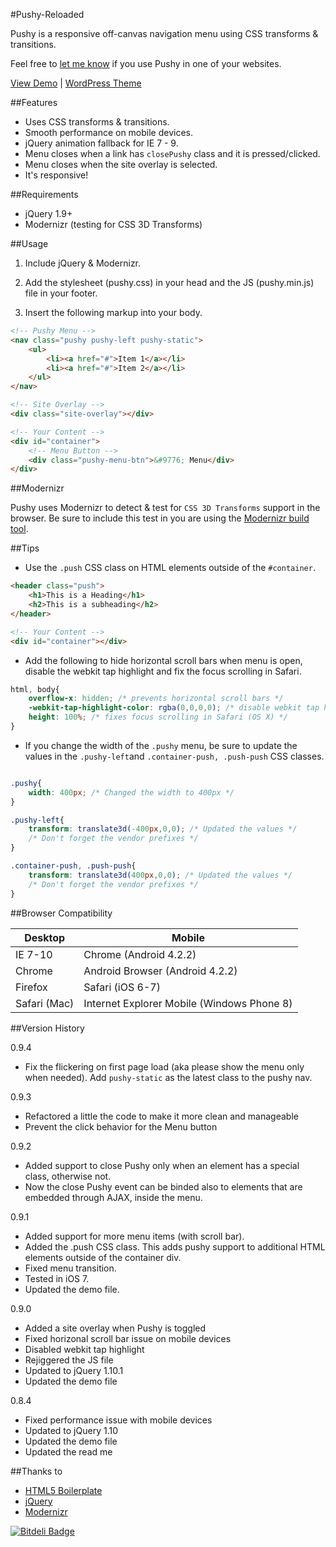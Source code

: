 #Pushy-Reloaded

Pushy is a responsive off-canvas navigation menu using CSS transforms & transitions.

Feel free to [let me know](http://www.twitter.com/cmyee) if you use Pushy in one of your websites.

[View Demo](http://www.christopheryee.ca/pushy) | [WordPress Theme](https://github.com/christophery/pushypress)

##Features

- Uses CSS transforms & transitions.
- Smooth performance on mobile devices.
- jQuery animation fallback for IE 7 - 9.
- Menu closes when a link has <code>closePushy</code> class and it is pressed/clicked.
- Menu closes when the site overlay is selected.
- It's responsive!

##Requirements

- jQuery 1.9+
- Modernizr (testing for CSS 3D Transforms)

##Usage

1. Include jQuery & Modernizr.

2. Add the stylesheet (pushy.css) in your head and the JS (pushy.min.js) file in your footer.

3. Insert the following markup into your body.

```html
<!-- Pushy Menu -->
<nav class="pushy pushy-left pushy-static">
    <ul>
        <li><a href="#">Item 1</a></li>
        <li><a href="#">Item 2</a></li>
    </ul>
</nav>

<!-- Site Overlay -->
<div class="site-overlay"></div>

<!-- Your Content -->
<div id="container">
    <!-- Menu Button -->
    <div class="pushy-menu-btn">&#9776; Menu</div>
</div>
```

##Modernizr

Pushy uses Modernizr to detect & test for ```CSS 3D Transforms``` support in the browser. Be sure to include this test in you are using the [Modernizr build tool](http://modernizr.com/download/#-csstransforms3d-shiv-cssclasses-teststyles-testprop-testallprops-prefixes-domprefixes-load).


##Tips

- Use the ```.push``` CSS class on HTML elements outside of the ```#container```.

```html
<header class="push">
    <h1>This is a Heading</h1>
    <h2>This is a subheading</h2>
</header>

<!-- Your Content -->
<div id="container"></div>
```

- Add the following to hide horizontal scroll bars when menu is open, disable the webkit tap highlight and fix the focus scrolling in Safari.


```css
html, body{
	overflow-x: hidden; /* prevents horizontal scroll bars */
	-webkit-tap-highlight-color: rgba(0,0,0,0); /* disable webkit tap highlight */
	height: 100%; /* fixes focus scrolling in Safari (OS X) */
}
```

- If you change the width of the ```.pushy``` menu, be sure to update the values in the ```.pushy-left```and ```.container-push, .push-push``` CSS classes.

```css

.pushy{
    width: 400px; /* Changed the width to 400px */
}

.pushy-left{
    transform: translate3d(-400px,0,0); /* Updated the values */
    /* Don't forget the vendor prefixes */
}

.container-push, .push-push{
    transform: translate3d(400px,0,0); /* Updated the values */
    /* Don't forget the vendor prefixes */
}
```

##Browser Compatibility

| Desktop       | Mobile                                     |
| ------------- | -------------------------------------------|
| IE 7-10       | Chrome (Android 4.2.2)                     |
| Chrome        | Android Browser (Android 4.2.2)            |
| Firefox       | Safari (iOS 6-7)                           |
| Safari (Mac)  | Internet Explorer Mobile (Windows Phone 8) |

##Version History

0.9.4
- Fix the flickering on first page load (aka please show the menu only when needed). Add <code>pushy-static</code> as the latest class to the pushy nav.

0.9.3
- Refactored a little the code to make it more clean and manageable
- Prevent the click behavior for the Menu button

0.9.2
- Added support to close Pushy only when an element has a special class, otherwise not.
- Now the close Pushy event can be binded also to elements that are embedded through AJAX, inside the menu.

0.9.1

- Added support for more menu items (with scroll bar).
- Added the .push CSS class. This adds pushy support to additional HTML elements outside of the container div.
- Fixed menu transition.
- Tested in iOS 7.
- Updated the demo file.

0.9.0

- Added a site overlay when Pushy is toggled
- Fixed horizonal scroll bar issue on mobile devices
- Disabled webkit tap highlight
- Rejiggered the JS file
- Updated to jQuery 1.10.1
- Updated the demo file

0.8.4

- Fixed performance issue with mobile devices
- Updated to jQuery 1.10
- Updated the demo file
- Updated the read me

##Thanks to

- [HTML5 Boilerplate](http://html5boilerplate.com/)
- [jQuery](http://jquery.com/)
- [Modernizr](http://modernizr.com/)

[![Bitdeli Badge](https://d2weczhvl823v0.cloudfront.net/christophery/pushy/trend.png)](https://bitdeli.com/free "Bitdeli Badge")
